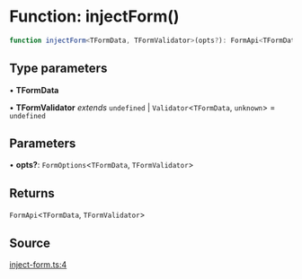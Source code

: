 # Function: injectForm()

```ts
function injectForm<TFormData, TFormValidator>(opts?): FormApi<TFormData, TFormValidator>
```

## Type parameters

• **TFormData**

• **TFormValidator** *extends* `undefined` \| `Validator`\<`TFormData`, `unknown`\> = `undefined`

## Parameters

• **opts?**: `FormOptions`\<`TFormData`, `TFormValidator`\>

## Returns

`FormApi`\<`TFormData`, `TFormValidator`\>

## Source

[inject-form.ts:4](https://github.com/TanStack/form/blob/15a69d908f9285338889d60e93b689d265e4136c/packages/angular-form/src/inject-form.ts#L4)
